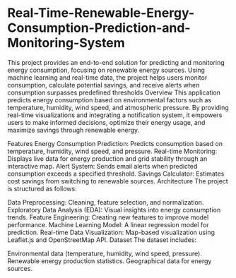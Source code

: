 # Real-Time-Renewable-Energy-Consumption-Prediction-and-Monitoring-System
This project provides an end-to-end solution for predicting and monitoring energy consumption, focusing on renewable energy sources. Using machine learning and real-time data, the project helps users monitor consumption, calculate potential savings, and receive alerts when consumption surpasses predefined thresholds
Overview
This application predicts energy consumption based on environmental factors such as temperature, humidity, wind speed, and atmospheric pressure. By providing real-time visualizations and integrating a notification system, it empowers users to make informed decisions, optimize their energy usage, and maximize savings through renewable energy.

Features
Energy Consumption Prediction: Predicts consumption based on temperature, humidity, wind speed, and pressure.
Real-time Monitoring: Displays live data for energy production and grid stability through an interactive map.
Alert System: Sends email alerts when predicted consumption exceeds a specified threshold.
Savings Calculator: Estimates cost savings from switching to renewable sources.
Architecture
The project is structured as follows:

Data Preprocessing: Cleaning, feature selection, and normalization.
Exploratory Data Analysis (EDA): Visual insights into energy consumption trends.
Feature Engineering: Creating new features to improve model performance.
Machine Learning Model: A linear regression model for prediction.
Real-time Data Visualization: Map-based visualization using Leaflet.js and OpenStreetMap API.
Dataset
The dataset includes:

Environmental data (temperature, humidity, wind speed, pressure).
Renewable energy production statistics.
Geographical data for energy sources.
